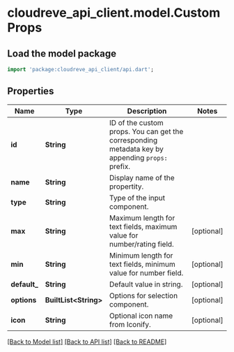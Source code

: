 # cloudreve_api_client.model.CustomProps

## Load the model package
```dart
import 'package:cloudreve_api_client/api.dart';
```

## Properties
Name | Type | Description | Notes
------------ | ------------- | ------------- | -------------
**id** | **String** | ID of the custom props. You can get the corresponding metadata key by appending `props:` prefix. | 
**name** | **String** | Display name of the propertity. | 
**type** | **String** | Type of the input component. | 
**max** | **String** | Maximum length for text fields, maximum value for number/rating field. | [optional] 
**min** | **String** | Minimum length for text fields, minimum value for number field. | [optional] 
**default_** | **String** | Default value in string. | [optional] 
**options** | **BuiltList&lt;String&gt;** | Options for selection component. | [optional] 
**icon** | **String** | Optional icon name from Iconify. | [optional] 

[[Back to Model list]](../README.md#documentation-for-models) [[Back to API list]](../README.md#documentation-for-api-endpoints) [[Back to README]](../README.md)


